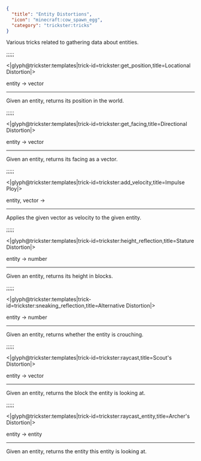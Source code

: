 ```json
{
  "title": "Entity Distortions",
  "icon": "minecraft:cow_spawn_egg",
  "category": "trickster:tricks"
}
```

Various tricks related to gathering data about entities.

;;;;;

<|glyph@trickster:templates|trick-id=trickster:get_position,title=Locational Distortion|>

entity -> vector

---

Given an entity, returns its position in the world.

;;;;;

<|glyph@trickster:templates|trick-id=trickster:get_facing,title=Directional Distortion|>

entity -> vector

---

Given an entity, returns its facing as a vector.

;;;;;

<|glyph@trickster:templates|trick-id=trickster:add_velocity,title=Impulse Ploy|>

entity, vector ->

---

Applies the given vector as velocity to the given entity.

;;;;;

<|glyph@trickster:templates|trick-id=trickster:height_reflection,title=Stature Distortion|>

entity -> number

---

Given an entity, returns its height in blocks.

;;;;;

<|glyph@trickster:templates|trick-id=trickster:sneaking_reflection,title=Alternative Distortion|>

entity -> number

---

Given an entity, returns whether the entity is crouching.

;;;;;

<|glyph@trickster:templates|trick-id=trickster:raycast,title=Scout's Distortion|>

entity -> vector

---

Given an entity, returns the block the entity is looking at.

;;;;;

<|glyph@trickster:templates|trick-id=trickster:raycast_entity,title=Archer's Distortion|>

entity -> entity

---

Given an entity, returns the entity this entity is looking at.
